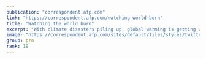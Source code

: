 ```yaml
---
publication: "correspondent.afp.com"
link: "https://correspondent.afp.com/watching-world-burn"
title: "Watching the world burn"
excerpt: "With climate disasters piling up, global warming is getting worse – fast. We had better learn to embrace our despair, argues AFP’s environmental editor Marlowe Hood"
image: "https://correspondent.afp.com/sites/default/files/styles/twitter_card/public/medias/aa_new_posts/marlowe_climate_change/000_tb305_1.jpg?itok=8bFHjI7O"
group: pro
rank: 19
---
```

